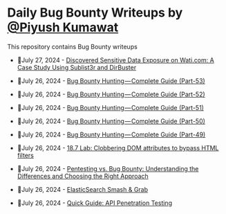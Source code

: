 # Daily Bug Bounty Writeups by [@Piyush Kumawat](https://twitter.com/piyush_supiy) 
This repository contains Bug Bounty writeups

<!-- BLOG-POST-LIST:START -->
 - 💯July 27, 2024 - [Discovered Sensitive Data Exposure on Wati.com: A Case Study Using Sublist3r and DirBuster](https://medium.com/@anonymousshetty2003/discovered-sensitive-data-exposure-on-wati-com-a-case-study-using-sublist3r-and-dirbuster-409a03f8f75d?source=rss------bug_bounty-5) 

 - 💯July 26, 2024 - [Bug Bounty Hunting — Complete Guide &lpar;Part-53&rpar;](https://medium.com/@rafid19/bug-bounty-hunting-complete-guide-part-53-bea2f5cf6a14?source=rss------bug_bounty-5) 

 - 💯July 26, 2024 - [Bug Bounty Hunting — Complete Guide &lpar;Part-52&rpar;](https://medium.com/@rafid19/bug-bounty-hunting-complete-guide-part-52-26b5cc12f0c2?source=rss------bug_bounty-5) 

 - 💯July 26, 2024 - [Bug Bounty Hunting — Complete Guide &lpar;Part-51&rpar;](https://medium.com/@rafid19/bug-bounty-hunting-complete-guide-part-51-379ea39fb723?source=rss------bug_bounty-5) 

 - 💯July 26, 2024 - [Bug Bounty Hunting — Complete Guide &lpar;Part-50&rpar;](https://medium.com/@rafid19/bug-bounty-hunting-complete-guide-part-50-4a59a3c4f97b?source=rss------bug_bounty-5) 

 - 💯July 26, 2024 - [Bug Bounty Hunting — Complete Guide &lpar;Part-49&rpar;](https://medium.com/@rafid19/bug-bounty-hunting-complete-guide-part-49-2ef3a8eb3b4b?source=rss------bug_bounty-5) 

 - 💯July 26, 2024 - [18.7 Lab: Clobbering DOM attributes to bypass HTML filters](https://cyberw1ng.medium.com/18-7-lab-clobbering-dom-attributes-to-bypass-html-filters-d1af9a33ae41?source=rss------bug_bounty-5) 

 - 💯July 26, 2024 - [Pentesting vs. Bug Bounty: Understanding the Differences and Choosing the Right Approach](https://ip-specialist.medium.com/pentesting-vs-bug-bounty-understanding-the-differences-and-choosing-the-right-approach-0af4e0569193?source=rss------bug_bounty-5) 

 - 💯July 26, 2024 - [ElasticSearch Smash &amp; Grab](https://hogarth45.medium.com/elasticsearch-smash-grab-99cf36cdefbb?source=rss------bug_bounty-5) 

 - 💯July 26, 2024 - [Quick Guide: API Penetration Testing](https://medium.com/@miladkeivanfar/quick-guide-api-penetration-testing-496c2e356a2e?source=rss------bug_bounty-5) 
<!-- BLOG-POST-LIST:END -->
